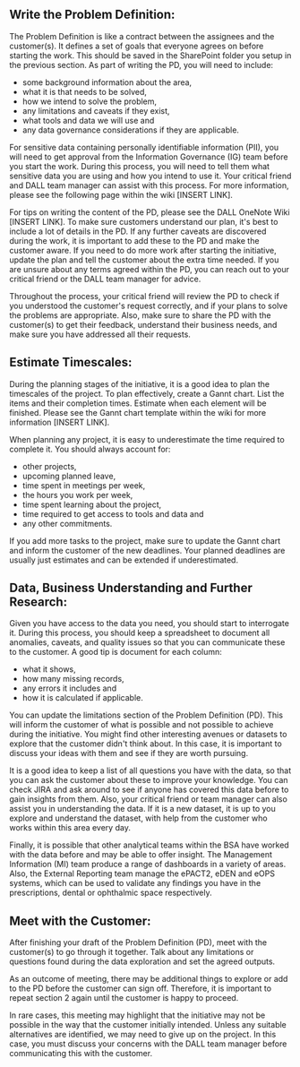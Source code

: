 ## Write the Problem Definition:

The Problem Definition is like a contract between the assignees and the customer(s). It defines a set of goals that everyone agrees on before starting the work. This should be saved in the SharePoint folder you setup in the previous section. As part of writing the PD, you will need to include:

* some background information about the area,
* what it is that needs to be solved,
* how we intend to solve the problem,
* any limitations and caveats if they exist,
* what tools and data we will use and
* any data governance considerations if they are applicable.

For sensitive data containing personally identifiable information (PII), you will need to get approval from the Information Governance (IG) team before you start the work. During this process, you will need to tell them what sensitive data you are using and how you intend to use it. Your critical friend and DALL team manager can assist with this process. For more information, please see the following page within the wiki [INSERT LINK].

For tips on writing the content of the PD, please see the DALL OneNote Wiki [INSERT LINK]. To make sure customers understand our plan, it's best to include a lot of details in the PD. If any further caveats are discovered during the work, it is important to add these to the PD and make the customer aware. If you need to do more work after starting the initiative, update the plan and tell the customer about the extra time needed. If you are unsure about any terms agreed within the PD, you can reach out to your critical friend or the DALL team manager for advice.

Throughout the process, your critical friend will review the PD to check if you understood the customer's request correctly, and if your plans to solve the problems are appropriate. Also, make sure to share the PD with the customer(s) to get their feedback, understand their business needs, and make sure you have addressed all their requests.

## Estimate Timescales:
During the planning stages of the initiative, it is a good idea to plan the timescales of the project. To plan effectively, create a Gannt chart. List the items and their completion times. Estimate when each element will be finished. Please see the Gannt chart template within the wiki for more information [INSERT LINK].

When planning any project, it is easy to underestimate the time required to complete it. You should always account for:

* other projects,
* upcoming planned leave,
* time spent in meetings per week,
* the hours you work per week,
* time spent learning about the project,
* time required to get access to tools and data and
* any other commitments.

If you add more tasks to the project, make sure to update the Gannt chart and inform the customer of the new deadlines. Your planned deadlines are usually just estimates and can be extended if underestimated.

## Data, Business Understanding and Further Research:
Given you have access to the data you need, you should start to interrogate it. During this process, you should keep a spreadsheet to document all anomalies, caveats, and quality issues so that you can communicate these to the customer. A good tip is document for each column:

* what it shows,
* how many missing records,
* any errors it includes and
* how it is calculated if applicable.

You can update the limitations section of the Problem Definition (PD). This will inform the customer of what is possible and not possible to achieve during the initiative. You might find other interesting avenues or datasets to explore that the customer didn't think about. In this case, it is important to discuss your ideas with them and see if they are worth pursuing.

It is a good idea to keep a list of all questions you have with the data, so that you can ask the customer about these to improve your knowledge. You can check JIRA and ask around to see if anyone has covered this data before to gain insights from them. Also, your critical friend or team manager can also assist you in understanding the data. If it is a new dataset, it is up to you explore and understand the dataset, with help from the customer who works within this area every day.

Finally, it is possible that other analytical teams within the BSA have worked with the data before and may be able to offer insight. The Management Information (MI) team produce a range of dashboards in a variety of areas. Also, the External Reporting team manage the ePACT2, eDEN and eOPS systems, which can be used to validate any findings you have in the prescriptions, dental or ophthalmic space respectively.

## Meet with the Customer:
After finishing your draft of the Problem Definition (PD), meet with the customer(s) to go through it together. Talk about any limitations or questions found during the data exploration and set the agreed outputs.

As an outcome of meeting, there may be additional things to explore or add to the PD before the customer can sign off. Therefore, it is important to repeat section 2 again until the customer is happy to proceed.

In rare cases, this meeting may highlight that the initiative may not be possible in the way that the customer initially intended. Unless any suitable alternatives are identified, we may need to give up on the project. In this case, you must discuss your concerns with the DALL team manager before communicating this with the customer.
